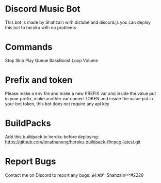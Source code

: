 # Discord Music Bot
This bot is made by Shahzain with distube and discord.js you can deploy this bot to heroku with no problems 
# Commands
Stop
Skip
Play
Queue
BassBoost
Loop
Volume
# Prefix and token
Please make a env file and make a new PREFIX var and inside the value put in your prefix, make another var named TOKEN and inside the value put in your bot token, this bot does not require any api key
# BuildPacks
Add this buildpack to heroku before deploying: https://github.com/jonathanong/heroku-buildpack-ffmpeg-latest.git
# Report Bugs
Contact me on Discord to report any bugs: Z̶╎𝓗𝓢⠐Shahzainᴰᴱᵛ#2220